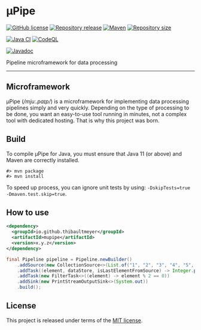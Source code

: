 # μPipe

[![GitHub license](https://img.shields.io/badge/license-MIT-blue.svg?logo=github)](https://raw.githubusercontent.com/thibaultmeyer/mupipe/master/LICENSE)
[![Repository release](https://img.shields.io/github/v/release/thibaultmeyer/mupipe?logo=github)](https://github.com/thibaultmeyer/mupipe/releases)
[![Maven](https://img.shields.io/maven-central/v/io.github.thibaultmeyer/mupipe.svg?logo=apache-maven)](https://central.sonatype.com/artifact/io.github.thibaultmeyer/mupipe/1.0.0/versions)
[![Repository size](https://img.shields.io/github/repo-size/thibaultmeyer/mupipe.svg?logo=git)](https://github.com/thibaultmeyer/mupipe)

[![Java CI](https://img.shields.io/github/actions/workflow/status/thibaultmeyer/mupipe/build.yml?logo=github&color=%231da868&branch=master)](https://github.com/thibaultmeyer/mupipe/actions/workflows/build.yml)
[![CodeQL](https://img.shields.io/github/actions/workflow/status/thibaultmeyer/mupipe/codeql-analysis.yml?label=codeql&logo=github&color=%231da868&branch=master)](https://github.com/thibaultmeyer/mupipe/actions/workflows/codeql-analysis.yml)

[![Javadoc](https://javadoc.io/badge2/io.github.thibaultmeyer/mupipe/javadoc.svg)](https://javadoc.io/doc/io.github.thibaultmeyer/mupipe)


Pipeline microframework for data processing
*****


## Microframework
μPipe (_/mjuː.paɪp/_) is a microframework for implementing data processing pipelines
simply and very quickly. Depending on the type of processing to be done, you want an
easy-to-use tool running in minutes, not a complex tool with dedicated hosting. That
is why this project was born.



## Build
To compile μPipe for Java, you must ensure that Java 11 (or above) and Maven are correctly
installed.

    #> mvn package
    #> mvn install

To speed up process, you can ignore unit tests by using: `-DskipTests=true -Dmaven.test.skip=true`.



## How to use

```xml
<dependency>
  <groupId>io.github.thibaultmeyer</groupId>
  <artifactId>mupipe</artifactId>
  <version>x.y.z</version>
</dependency>
```


```java
final Pipeline pipeline = Pipeline.newBuilder()
    .addSource(new CollectionSource<>(List.of("1", "2", "3", "4", "5", "6")))
    .addTask((element, dataStore, isLastElementFromSource) -> Integer.parseInt(element))
    .addTask(new FilterTask<>((element) -> element % 2 == 0))
    .addSink(new PrintStreamOutputSink<>(System.out))
    .build();
```



## License
This project is released under terms of the [MIT license](https://raw.githubusercontent.com/thibaultmeyer/mupipe/master/LICENSE).
